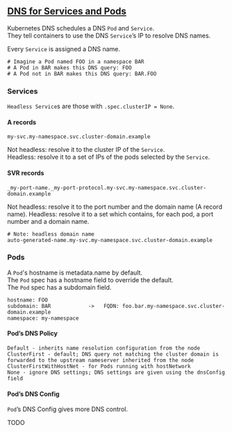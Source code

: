 ## [DNS for Services and Pods](https://kubernetes.io/docs/concepts/services-networking/dns-pod-service/)

Kubernetes DNS schedules a DNS `Pod` and `Service`.  
They tell containers to use the DNS `Service`’s IP to resolve DNS names.  

Every `Service` is assigned a DNS name.  
```
# Imagine a Pod named FOO in a namespace BAR
# A Pod in BAR makes this DNS query: FOO
# A Pod not in BAR makes this DNS query: BAR.FOO
```

### Services

`Headless Service`s are those with `.spec.clusterIP = None`.  

#### A records

```
my-svc.my-namespace.svc.cluster-domain.example
```

Not headless: resolve it to the cluster IP of the `Service`.  
Headless: resolve it to a set of IPs of the pods selected by the `Service`.

#### SVR records

```
_my-port-name._my-port-protocol.my-svc.my-namespace.svc.cluster-domain.example
```

Not headless: resolve it to the port number and the domain name (A record name).
Headless: resolve it to a set which contains, for each pod, a port number and a domain name.

```
# Note: headless domain name
auto-generated-name.my-svc.my-namespace.svc.cluster-domain.example
```

### Pods

A `Pod`'s hostname is metadata.name by default.  
The `Pod` spec has a hostname field to override the default.  
The `Pod` spec has a subdomain field.  

```
hostname: FOO
subdomain: BAR            ->   FQDN: foo.bar.my-namespace.svc.cluster-domain.example
namespace: my-namespace
```

#### Pod’s DNS Policy

```
Default - inherits name resolution configuration from the node
ClusterFirst - default; DNS query not matching the cluster domain is forwarded to the upstream nameserver inherited from the node
ClusterFirstWithHostNet - for Pods running with hostNetwork
None - ignore DNS settings; DNS settings are given using the dnsConfig field
```

#### Pod’s DNS Config

`Pod`’s DNS Config gives more DNS control.

TODO
